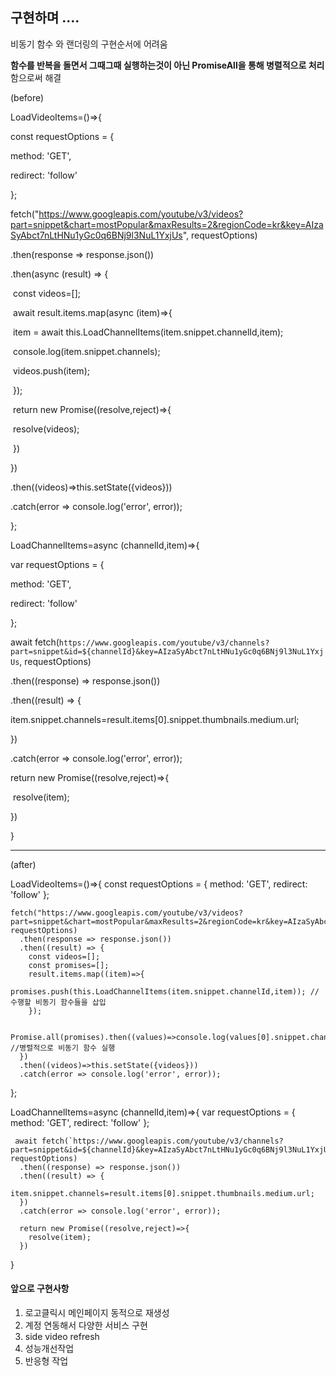 ## 구현하며 ....

비동기 함수 와 랜더링의 구현순서에 어려움

**함수를 반복을 돌면서 그때그때 실행하는것이 아닌 PromiseAll을 통해 병렬적으로 처리** 함으로써 해결

(before)

LoadVideoItems=()=>{

  const requestOptions = {

   method: 'GET',

   redirect: 'follow'

  };

  

  fetch("https://www.googleapis.com/youtube/v3/videos?part=snippet&chart=mostPopular&maxResults=2&regionCode=kr&key=AIzaSyAbct7nLtHNu1yGc0q6BNj9l3NuL1YxjUs", requestOptions)

   .then(response => response.json())

   .then(async (result) => {

​    const videos=[];

​    await result.items.map(async (item)=>{

​     item = await this.LoadChannelItems(item.snippet.channelId,item);

​     console.log(item.snippet.channels);

​     videos.push(item);

​    });



​    return new Promise((resolve,reject)=>{

​     resolve(videos);

​    })

   })

   .then((videos)=>this.setState({videos}))

   .catch(error => console.log('error', error));

 };





 LoadChannelItems=async (channelId,item)=>{

  var requestOptions = {

   method: 'GET',

   redirect: 'follow'

  };

  

  await fetch(`https://www.googleapis.com/youtube/v3/channels?part=snippet&id=${channelId}&key=AIzaSyAbct7nLtHNu1yGc0q6BNj9l3NuL1YxjUs`, requestOptions)

   .then((response) => response.json())

   .then((result) => {

​    item.snippet.channels=result.items[0].snippet.thumbnails.medium.url;

   })

   .catch(error => console.log('error', error));



   return new Promise((resolve,reject)=>{

​    resolve(item);

   })

 }



--------------------------------------------------------------------------------

(after)

LoadVideoItems=()=>{
    const requestOptions = {
      method: 'GET',
      redirect: 'follow'
    };
    
    fetch("https://www.googleapis.com/youtube/v3/videos?part=snippet&chart=mostPopular&maxResults=2&regionCode=kr&key=AIzaSyAbct7nLtHNu1yGc0q6BNj9l3NuL1YxjUs", requestOptions)
      .then(response => response.json())
      .then((result) => {
        const videos=[];
        const promises=[];
        result.items.map((item)=>{
          promises.push(this.LoadChannelItems(item.snippet.channelId,item)); //수행할 비동기 함수들을 삽입
        });
    
        Promise.all(promises).then((values)=>console.log(values[0].snippet.channels)); //병렬적으로 비동기 함수 실행
      })
      .then((videos)=>this.setState({videos}))
      .catch(error => console.log('error', error));
  };

  LoadChannelItems=async (channelId,item)=>{
    var requestOptions = {
      method: 'GET',
      redirect: 'follow'
    };
    
     await fetch(`https://www.googleapis.com/youtube/v3/channels?part=snippet&id=${channelId}&key=AIzaSyAbct7nLtHNu1yGc0q6BNj9l3NuL1YxjUs`, requestOptions)
      .then((response) => response.json())
      .then((result) => {
        item.snippet.channels=result.items[0].snippet.thumbnails.medium.url;
      })
      .catch(error => console.log('error', error));
    
      return new Promise((resolve,reject)=>{
        resolve(item);
      })
  }


#### 앞으로 구현사항
1. 로고클릭시 메인페이지 동적으로 재생성
2. 계정 연동해서 다양한 서비스 구현
3. side video refresh
4. 성능개선작업
5. 반응형 작업
